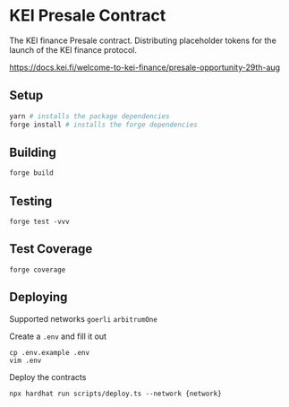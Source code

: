 # KEI Presale Contract

The KEI finance Presale contract. Distributing placeholder tokens for the launch of the KEI finance protocol.

https://docs.kei.fi/welcome-to-kei-finance/presale-opportunity-29th-aug

## Setup

```bash
yarn # installs the package dependencies
forge install # installs the forge dependencies
```

## Building

```bash
forge build
```

## Testing

```
forge test -vvv
```

## Test Coverage

```
forge coverage
```

## Deploying

Supported networks `goerli` `arbitrumOne`

Create a `.env` and fill it out

```env
cp .env.example .env
vim .env
```

Deploy the contracts
```
npx hardhat run scripts/deploy.ts --network {network}
```
